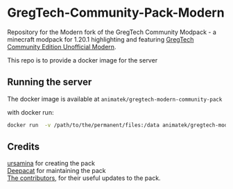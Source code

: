 # GregTech-Community-Pack-Modern

Repository for the Modern fork of the GregTech Community Modpack - a minecraft modpack for 1.20.1 highlighting and featuring [GregTech Community Edition Unofficial Modern](https://github.com/GregTechCEu/GregTech-Modern).

This repo is to provide a docker image for the server

## Running the server

The docker image is available at `animatek/gregtech-modern-community-pack`

with docker run:
```bash
docker run  -v /path/to/the/permanent/files:/data animatek/gregtech-modern-community-pack:latest
```


## Credits

[ursamina](https://github.com/ursamina) for creating the pack<br>
[Deepacat](https://github.com/Deepacat) for maintaining the pack<br>
[The contributors](https://github.com/GregTechCEu/GregTech-Modern-Community-Pack/graphs/contributors),
for their useful updates to the pack.
